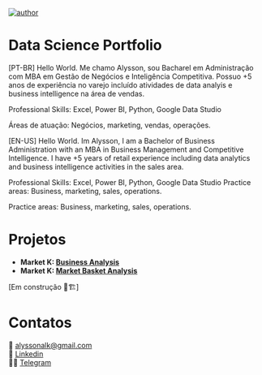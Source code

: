 [![author](https://img.shields.io/badge/author-alysson_guimarães-red.svg)](https://www.linkedin.com/in/guimaraesalysson/)

# Data Science Portfolio

[PT-BR] Hello World. Me chamo Alysson, sou Bacharel em Administração com MBA em Gestão de Negócios e Inteligência Competitiva. Possuo +5 anos de experiência no varejo incluído atividades de data analyis e business intelligence na área de vendas.

Professional Skills: Excel, Power BI, Python, Google Data Studio

Áreas de atuação: Negócios, marketing, vendas, operações.

[EN-US] Hello World. Im Alysson, I am a Bachelor of Business Administration with an MBA in Business Management and Competitive Intelligence. I have +5 years of retail experience including data analytics and business intelligence activities in the sales area.

Professional Skills: Excel, Power BI, Python, Google Data Studio Practice areas: Business, marketing, sales, operations.

Practice areas: Business, marketing, sales, operations.

# Projetos<br>
* **Market K: [Business Analysis](https://github.com/k3ybladewielder/market_k/blob/main/market_k_eda.ipynb)**<br>
* **Market K: [Market Basket Analysis](https://github.com/k3ybladewielder/market_k/blob/main/market_k_mba.ipynb)**<br>

[Em construção 🚧🏗]

# Contatos<br>
📧 alyssonalk@gmail.com<br>
💼 [Linkedin](https://www.linkedin.com/in/guimaraesalysson/)<br>
👨‍🚀 [Telegram](t.me/alysson)
